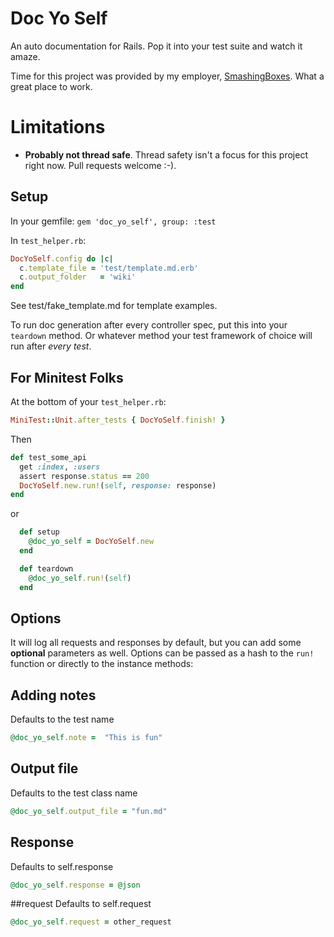 # Doc Yo Self

An auto documentation for Rails. Pop it into your test suite and watch it amaze.

Time for this project was provided by my employer, [SmashingBoxes](http://smashingboxes.com/). What a great place to work.

# Limitations

 * **Probably not thread safe**. Thread safety isn't a focus for this project right now. Pull requests welcome :-).


## Setup

In your gemfile:
`gem 'doc_yo_self', group: :test`

In  `test_helper.rb`:
```ruby
DocYoSelf.config do |c|
  c.template_file = 'test/template.md.erb'
  c.output_folder   = 'wiki'
end
```

See test/fake_template.md for template examples.

To run doc generation after every controller spec, put this into your `teardown` method. Or whatever method your test framework of choice will run after *every test*.

## For Minitest Folks


At the bottom of your `test_helper.rb`:

```ruby
MiniTest::Unit.after_tests { DocYoSelf.finish! }
```

Then

```ruby
def test_some_api
  get :index, :users
  assert response.status == 200
  DocYoSelf.new.run!(self, response: response)
end
```
or

```ruby
  def setup
    @doc_yo_self = DocYoSelf.new
  end

  def teardown
    @doc_yo_self.run!(self)
  end
```



## Options

It will log all requests and responses by default, but you can add some **optional** parameters as well.
Options can be passed as a hash to the `run!` function or directly to the instance methods:

## Adding notes
Defaults to the test name
```ruby
@doc_yo_self.note =  "This is fun"
```

## Output file
Defaults to the test class name
```ruby
@doc_yo_self.output_file = "fun.md"
```

## Response
Defaults to self.response
```ruby
@doc_yo_self.response = @json
```

##request
Defaults to self.request
```ruby
@doc_yo_self.request = other_request
```
